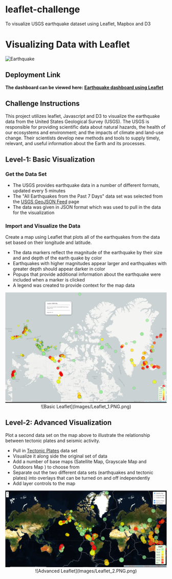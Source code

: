 # leaflet-challenge
To  visualize USGS earthquake dataset using Leaflet, Mapbox and D3


# Visualizing Data with Leaflet
![Earthquake](https://www.sciencemag.org/sites/default/files/styles/article_main_large/public/images/sn-seismicH.jpg?itok=I-6a0Sri)

## Deployment Link

**The dashboard can be viewed here: <a href="https://ranjanianjurvenkatraman.github.io/leaflet-challenge/" target="_blank">Earthquake dashboard using Leaflet</a>**


## Challenge Instructions
This project utilizes leaflet, Javascript and D3 to visualize the earthquake data from the United States Geological Survey (USGS). The USGS is responsible for providing scientific data about natural hazards, the health of our ecosystems and environment; and the impacts of climate and land-use change. Their scientists develop new methods and tools to supply timely, relevant, and useful information about the Earth and its processes.

## Level-1: Basic Visualization
### Get the Data Set
- The USGS provides earthquake data in a number of different formats, updated every 5 minutes
- The "All Earthquakes from the Past 7 Days" data set was selected from the [USGS GeoJSON Feed](https://earthquake.usgs.gov/earthquakes/feed/v1.0/geojson.php) page
- The data was given in JSON format which was used to pull in the data for the visualization
### Import and Visualize the Data
Create a map using Leaflet that plots all of the earthquakes from the data set based on their longitude and latitude.
- The data markers reflect the magnitude of the earthquake by their size and and depth of the earth quake by color
- Earthquakes with higher magnitudes appear larger and earthquakes with greater depth should appear darker in color
- Popups that provide additional information about the earthquake were included when a marker is clicked
- A legend was created to provide context for the map data
<p align="center">
  <img src="https://github.com/RanjaniAnjurVenkatraman/leaflet-challenge/blob/main/Images/Leaflet_1.PNG">
  ![Basic Leaflet](Images/Leaflet_1.PNG.png)	
</p>

## Level-2: Advanced Visualization
Plot a second data set on the map above to illustrate the relationship between tectonic plates and seismic activity.
- Pull in [Tectonic Plates](https://github.com/fraxen/tectonicplates) data set
- Visualize it along side the original set of data
- Add a number of base maps (Satellite Map, Grayscale Map and Outdoors Map ) to choose from
- Separate out the two different data sets (earthquakes and tectonic plates) into overlays that can be turned on and off independently
- Add layer controls to the map
<p align="center">
  <img src="https://github.com/RanjaniAnjurVenkatraman/leaflet-challenge/blob/main/Images/Leaflet_2.PNG">
 ![Advanced Leaflet](Images/Leaflet_2.PNG.png)	
</p>



